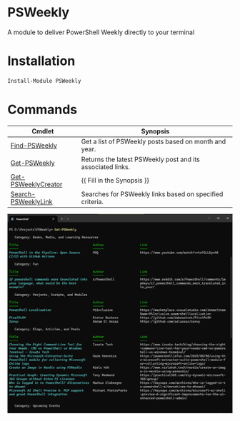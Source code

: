 # PSWeekly
A module to deliver PowerShell Weekly directly to your terminal

# Installation

```powershell
Install-Module PSWeekly
```

# Commands

| Cmdlet | Synopsis |
| ------ | -------- |
| [Find-PSWeekly](docs/Find-PSWeekly.md) | Get a list of PSWeekly posts based on month and year. |
| [Get-PSWeekly](docs/Get-PSWeekly.md) | Returns the latest PSWeekly post and its associated links. |
| [Get-PSWeeklyCreator](docs/Get-PSWeeklyCreator.md) | {{ Fill in the Synopsis }} |
| [Search-PSWeeklyLink](docs/Search-PSWeeklyLink.md) | Searches for PSWeekly links based on specified criteria. |

![alt text](docs\resources\image.png)